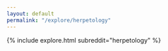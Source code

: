 ```yaml
---
layout: default
permalink: "/explore/herpetology"
---
```


{% include explore.html subreddit="herpetology" %}
